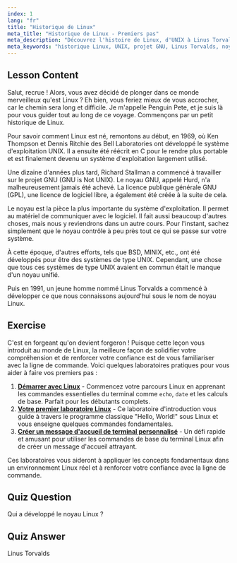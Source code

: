 ```yaml
---
index: 1
lang: "fr"
title: "Historique de Linux"
meta_title: "Historique de Linux - Premiers pas"
meta_description: "Découvrez l'histoire de Linux, d'UNIX à Linus Torvalds et au projet GNU. Comprenez ses origines et son évolution pour les débutants."
meta_keywords: "historique Linux, UNIX, projet GNU, Linus Torvalds, noyau Linux, Linux débutant, tutoriel Linux, guide Linux"
---
```


## Lesson Content

Salut, recrue ! Alors, vous avez décidé de plonger dans ce monde merveilleux qu'est Linux ? Eh bien, vous feriez mieux de vous accrocher, car le chemin sera long et difficile. Je m'appelle Penguin Pete, et je suis là pour vous guider tout au long de ce voyage. Commençons par un petit historique de Linux.

Pour savoir comment Linux est né, remontons au début, en 1969, où Ken Thompson et Dennis Ritchie des Bell Laboratories ont développé le système d'exploitation UNIX. Il a ensuite été réécrit en C pour le rendre plus portable et est finalement devenu un système d'exploitation largement utilisé.

Une dizaine d'années plus tard, Richard Stallman a commencé à travailler sur le projet GNU (GNU is Not UNIX). Le noyau GNU, appelé Hurd, n'a malheureusement jamais été achevé. La licence publique générale GNU (GPL), une licence de logiciel libre, a également été créée à la suite de cela.

Le noyau est la pièce la plus importante du système d'exploitation. Il permet au matériel de communiquer avec le logiciel. Il fait aussi beaucoup d'autres choses, mais nous y reviendrons dans un autre cours. Pour l'instant, sachez simplement que le noyau contrôle à peu près tout ce qui se passe sur votre système.

À cette époque, d'autres efforts, tels que BSD, MINIX, etc., ont été développés pour être des systèmes de type UNIX. Cependant, une chose que tous ces systèmes de type UNIX avaient en commun était le manque d'un noyau unifié.

Puis en 1991, un jeune homme nommé Linus Torvalds a commencé à développer ce que nous connaissons aujourd'hui sous le nom de noyau Linux.

## Exercise

C'est en forgeant qu'on devient forgeron ! Puisque cette leçon vous introduit au monde de Linux, la meilleure façon de solidifier votre compréhension et de renforcer votre confiance est de vous familiariser avec la ligne de commande. Voici quelques laboratoires pratiques pour vous aider à faire vos premiers pas :

1.  **[Démarrer avec Linux](https://labex.io/fr/labs/linux-getting-started-with-linux-446315)** - Commencez votre parcours Linux en apprenant les commandes essentielles du terminal comme `echo`, `date` et les calculs de base. Parfait pour les débutants complets.
2.  **[Votre premier laboratoire Linux](https://labex.io/fr/labs/linux-your-first-linux-lab-270253)** - Ce laboratoire d'introduction vous guide à travers le programme classique "Hello, World!" sous Linux et vous enseigne quelques commandes fondamentales.
3.  **[Créer un message d'accueil de terminal personnalisé](https://labex.io/fr/labs/linux-create-personalized-terminal-greeting-446322)** - Un défi rapide et amusant pour utiliser les commandes de base du terminal Linux afin de créer un message d'accueil attrayant.

Ces laboratoires vous aideront à appliquer les concepts fondamentaux dans un environnement Linux réel et à renforcer votre confiance avec la ligne de commande.

## Quiz Question

Qui a développé le noyau Linux ?

## Quiz Answer

Linus Torvalds